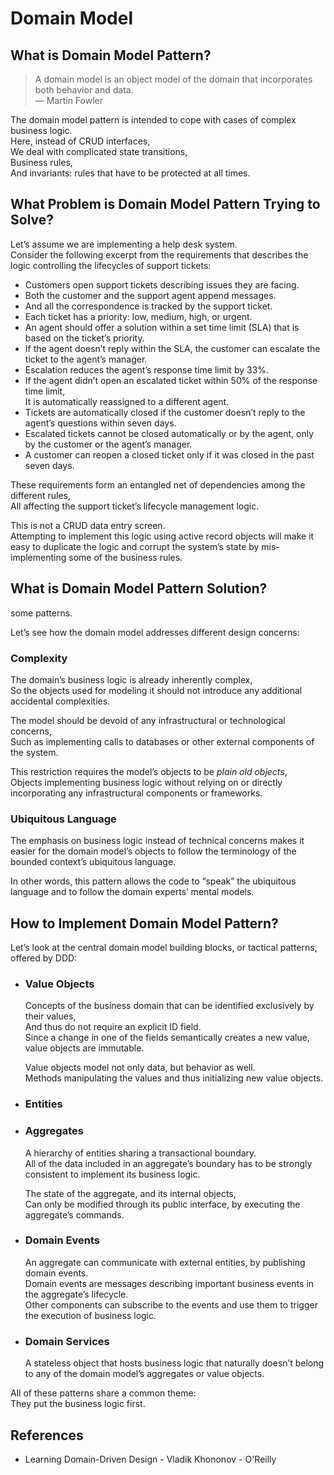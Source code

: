 # Domain Model

## What is Domain Model Pattern?

> A domain model is an object model of the domain that incorporates both behavior and data.  
> — Martin Fowler

The domain model pattern is intended to cope with cases of complex business logic.  
Here, instead of CRUD interfaces,  
We deal with complicated state transitions,  
Business rules,  
And invariants: rules that have to be protected at all times.

## What Problem is Domain Model Pattern Trying to Solve?

Let’s assume we are implementing a help desk system.  
Consider the following excerpt from the requirements that describes the logic controlling the lifecycles of support tickets:

- Customers open support tickets describing issues they are facing.
- Both the customer and the support agent append messages.
- And all the correspondence is tracked by the support ticket.
- Each ticket has a priority: low, medium, high, or urgent.
- An agent should offer a solution within a set time limit (SLA) that is based on the ticket’s priority.
- If the agent doesn’t reply within the SLA, the customer can escalate the ticket to the agent’s manager.
- Escalation reduces the agent’s response time limit by 33%.
- If the agent didn’t open an escalated ticket within 50% of the response time limit,  
  It is automatically reassigned to a different agent.
- Tickets are automatically closed if the customer doesn’t reply to the agent’s questions within seven days.
- Escalated tickets cannot be closed automatically or by the agent, only by the customer or the agent’s manager.
- A customer can reopen a closed ticket only if it was closed in the past seven days.

These requirements form an entangled net of dependencies among the different rules,  
All affecting the support ticket’s lifecycle management logic.

This is not a CRUD data entry screen.  
Attempting to implement this logic using active record objects will make it easy to duplicate the logic and corrupt the system’s state by mis-implementing some of the business rules.

## What is Domain Model Pattern Solution?

some patterns.

Let’s see how the domain model addresses different design concerns:

### Complexity

The domain’s business logic is already inherently complex,  
So the objects used for modeling it should not introduce any additional accidental complexities.

The model should be devoid of any infrastructural or technological concerns,  
Such as implementing calls to databases or other external components of the system.

This restriction requires the model’s objects to be _plain old objects_,  
Objects implementing business logic without relying on or directly incorporating any infrastructural components or frameworks.

### Ubiquitous Language

The emphasis on business logic instead of technical concerns makes it easier for the domain model’s objects to follow the terminology of the bounded context’s ubiquitous language.

In other words, this pattern allows the code to “speak” the ubiquitous language and to follow the domain experts’ mental models.

## How to Implement Domain Model Pattern?

Let’s look at the central domain model building blocks, or tactical patterns, offered by DDD:

- ### Value Objects

  Concepts of the business domain that can be identified exclusively by their values,  
  And thus do not require an explicit ID field.  
  Since a change in one of the fields semantically creates a new value, value objects are immutable.

  Value objects model not only data, but behavior as well.  
  Methods manipulating the values and thus initializing new value objects.

- ### Entities

- ### Aggregates

  A hierarchy of entities sharing a transactional boundary.  
  All of the data included in an aggregate’s boundary has to be strongly consistent to implement its business logic.

  The state of the aggregate, and its internal objects,  
  Can only be modified through its public interface, by executing the aggregate’s commands.

- ### Domain Events

  An aggregate can communicate with external entities, by publishing domain events.  
  Domain events are messages describing important business events in the aggregate’s lifecycle.  
  Other components can subscribe to the events and use them to trigger the execution of business logic.

- ### Domain Services

  A stateless object that hosts business logic that naturally doesn’t belong to any of
  the domain model’s aggregates or value objects.

All of these patterns share a common theme:  
They put the business logic first.

## References

- Learning Domain-Driven Design - Vladik Khononov - O'Reilly
